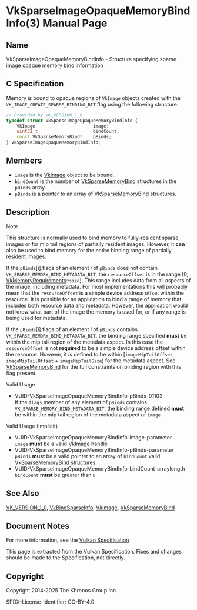 # VkSparseImageOpaqueMemoryBindInfo(3) Manual Page

## Name

VkSparseImageOpaqueMemoryBindInfo - Structure specifying sparse image opaque memory bind information



## [](#_c_specification)C Specification

Memory is bound to opaque regions of `VkImage` objects created with the `VK_IMAGE_CREATE_SPARSE_BINDING_BIT` flag using the following structure:

```c++
// Provided by VK_VERSION_1_0
typedef struct VkSparseImageOpaqueMemoryBindInfo {
    VkImage                      image;
    uint32_t                     bindCount;
    const VkSparseMemoryBind*    pBinds;
} VkSparseImageOpaqueMemoryBindInfo;
```

## [](#_members)Members

- `image` is the [VkImage](https://registry.khronos.org/vulkan/specs/latest/man/html/VkImage.html) object to be bound.
- `bindCount` is the number of [VkSparseMemoryBind](https://registry.khronos.org/vulkan/specs/latest/man/html/VkSparseMemoryBind.html) structures in the `pBinds` array.
- `pBinds` is a pointer to an array of [VkSparseMemoryBind](https://registry.khronos.org/vulkan/specs/latest/man/html/VkSparseMemoryBind.html) structures.

## [](#_description)Description

Note

This structure is normally used to bind memory to fully-resident sparse images or for mip tail regions of partially resident images. However, it **can** also be used to bind memory for the entire binding range of partially resident images.

If the `pBinds`\[i].flags of an element *i* of `pBinds` does not contain `VK_SPARSE_MEMORY_BIND_METADATA_BIT`, the `resourceOffset` is in the range \[0, [VkMemoryRequirements](https://registry.khronos.org/vulkan/specs/latest/man/html/VkMemoryRequirements.html)::`size`), This range includes data from all aspects of the image, including metadata. For most implementations this will probably mean that the `resourceOffset` is a simple device address offset within the resource. It is possible for an application to bind a range of memory that includes both resource data and metadata. However, the application would not know what part of the image the memory is used for, or if any range is being used for metadata.

If the `pBinds`\[i].flags of an element *i* of `pBinds` contains `VK_SPARSE_MEMORY_BIND_METADATA_BIT`, the binding range specified **must** be within the mip tail region of the metadata aspect. In this case the `resourceOffset` is not **required** to be a simple device address offset within the resource. However, it *is* defined to be within \[`imageMipTailOffset`, `imageMipTailOffset` + `imageMipTailSize`) for the metadata aspect. See [VkSparseMemoryBind](https://registry.khronos.org/vulkan/specs/latest/man/html/VkSparseMemoryBind.html) for the full constraints on binding region with this flag present.

Valid Usage

- [](#VUID-VkSparseImageOpaqueMemoryBindInfo-pBinds-01103)VUID-VkSparseImageOpaqueMemoryBindInfo-pBinds-01103  
  If the `flags` member of any element of `pBinds` contains `VK_SPARSE_MEMORY_BIND_METADATA_BIT`, the binding range defined **must** be within the mip tail region of the metadata aspect of `image`

Valid Usage (Implicit)

- [](#VUID-VkSparseImageOpaqueMemoryBindInfo-image-parameter)VUID-VkSparseImageOpaqueMemoryBindInfo-image-parameter  
  `image` **must** be a valid [VkImage](https://registry.khronos.org/vulkan/specs/latest/man/html/VkImage.html) handle
- [](#VUID-VkSparseImageOpaqueMemoryBindInfo-pBinds-parameter)VUID-VkSparseImageOpaqueMemoryBindInfo-pBinds-parameter  
  `pBinds` **must** be a valid pointer to an array of `bindCount` valid [VkSparseMemoryBind](https://registry.khronos.org/vulkan/specs/latest/man/html/VkSparseMemoryBind.html) structures
- [](#VUID-VkSparseImageOpaqueMemoryBindInfo-bindCount-arraylength)VUID-VkSparseImageOpaqueMemoryBindInfo-bindCount-arraylength  
  `bindCount` **must** be greater than `0`

## [](#_see_also)See Also

[VK\_VERSION\_1\_0](https://registry.khronos.org/vulkan/specs/latest/man/html/VK_VERSION_1_0.html), [VkBindSparseInfo](https://registry.khronos.org/vulkan/specs/latest/man/html/VkBindSparseInfo.html), [VkImage](https://registry.khronos.org/vulkan/specs/latest/man/html/VkImage.html), [VkSparseMemoryBind](https://registry.khronos.org/vulkan/specs/latest/man/html/VkSparseMemoryBind.html)

## [](#_document_notes)Document Notes

For more information, see the [Vulkan Specification](https://registry.khronos.org/vulkan/specs/latest/html/vkspec.html#VkSparseImageOpaqueMemoryBindInfo)

This page is extracted from the Vulkan Specification. Fixes and changes should be made to the Specification, not directly.

## [](#_copyright)Copyright

Copyright 2014-2025 The Khronos Group Inc.

SPDX-License-Identifier: CC-BY-4.0